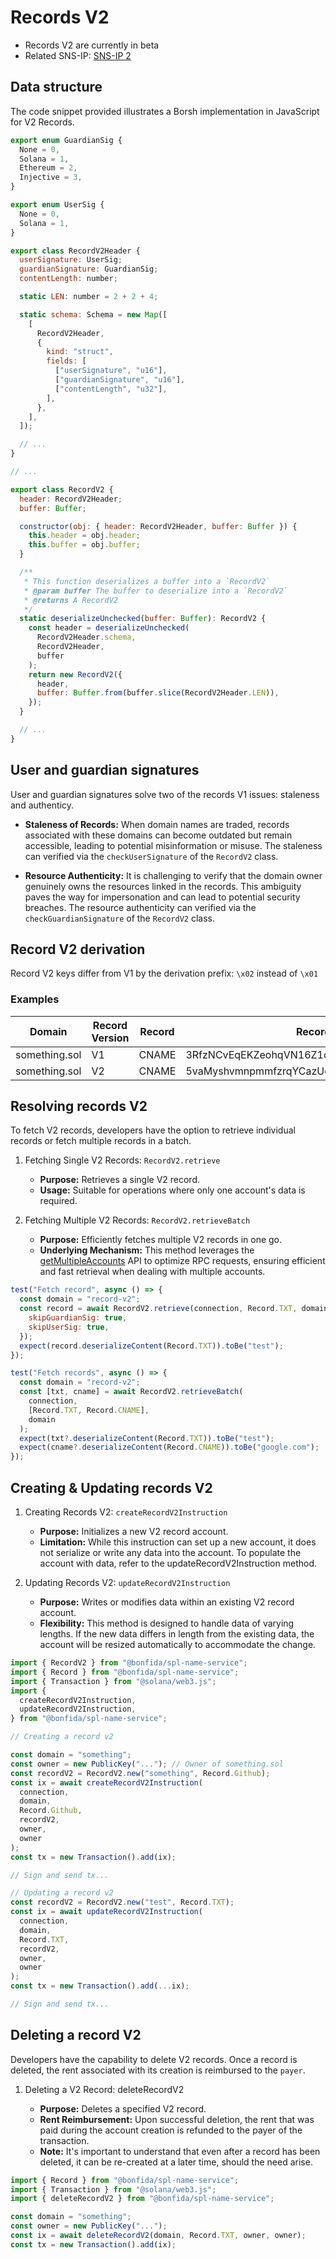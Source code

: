 # Records V2

- Records V2 are currently in beta
- Related SNS-IP: [SNS-IP 2](https://github.com/Bonfida/sns-ip/blob/master/proposals/sns-ip-2.md)

## Data structure

The code snippet provided illustrates a Borsh implementation in JavaScript for V2 Records.

```js
export enum GuardianSig {
  None = 0,
  Solana = 1,
  Ethereum = 2,
  Injective = 3,
}

export enum UserSig {
  None = 0,
  Solana = 1,
}

export class RecordV2Header {
  userSignature: UserSig;
  guardianSignature: GuardianSig;
  contentLength: number;

  static LEN: number = 2 + 2 + 4;

  static schema: Schema = new Map([
    [
      RecordV2Header,
      {
        kind: "struct",
        fields: [
          ["userSignature", "u16"],
          ["guardianSignature", "u16"],
          ["contentLength", "u32"],
        ],
      },
    ],
  ]);

  // ...
}

// ...

export class RecordV2 {
  header: RecordV2Header;
  buffer: Buffer;

  constructor(obj: { header: RecordV2Header, buffer: Buffer }) {
    this.header = obj.header;
    this.buffer = obj.buffer;
  }

  /**
   * This function deserializes a buffer into a `RecordV2`
   * @param buffer The buffer to deserialize into a `RecordV2`
   * @returns A RecordV2
   */
  static deserializeUnchecked(buffer: Buffer): RecordV2 {
    const header = deserializeUnchecked(
      RecordV2Header.schema,
      RecordV2Header,
      buffer
    );
    return new RecordV2({
      header,
      buffer: Buffer.from(buffer.slice(RecordV2Header.LEN)),
    });
  }

  // ...
}
```

## User and guardian signatures

User and guardian signatures solve two of the records V1 issues: staleness and authenticy.

- **Staleness of Records:** When domain names are traded, records associated with these domains can become outdated but remain accessible, leading to potential misinformation or misuse. The staleness can verified via the `checkUserSignature` of the `RecordV2` class.

- **Resource Authenticity:** It is challenging to verify that the domain owner genuinely owns the resources linked in the records. This ambiguity paves the way for impersonation and can lead to potential security breaches. The resource authenticity can verified via the `checkGuardianSignature` of the `RecordV2` class.

## Record V2 derivation

Record V2 keys differ from V1 by the derivation prefix: `\x02` instead of `\x01`

### Examples

| Domain        | Record Version | Record | Record key                                   |
| ------------- | -------------- | ------ | -------------------------------------------- |
| something.sol | V1             | CNAME  | 3RfzNCvEqEKZeohqVN16Z1oi6rw5TrANwqAo4hMx6njv |
| something.sol | V2             | CNAME  | 5vaMyshvmnpmmfzrqYCazUcBrMr6bVw9dqJoRAvzpkdm |

## Resolving records V2

To fetch V2 records, developers have the option to retrieve individual records or fetch multiple records in a batch.

1. Fetching Single V2 Records: `RecordV2.retrieve`

   - **Purpose:** Retrieves a single V2 record.
   - **Usage:** Suitable for operations where only one account's data is required.

2. Fetching Multiple V2 Records: `RecordV2.retrieveBatch`

   - **Purpose:** Efficiently fetches multiple V2 records in one go.
   - **Underlying Mechanism:** This method leverages the [getMultipleAccounts](https://docs.solana.com/api/http#getmultipleaccounts) API to optimize RPC requests, ensuring efficient and fast retrieval when dealing with multiple accounts.

```js
test("Fetch record", async () => {
  const domain = "record-v2";
  const record = await RecordV2.retrieve(connection, Record.TXT, domain, {
    skipGuardianSig: true,
    skipUserSig: true,
  });
  expect(record.deserializeContent(Record.TXT)).toBe("test");
});

test("Fetch records", async () => {
  const domain = "record-v2";
  const [txt, cname] = await RecordV2.retrieveBatch(
    connection,
    [Record.TXT, Record.CNAME],
    domain
  );
  expect(txt?.deserializeContent(Record.TXT)).toBe("test");
  expect(cname?.deserializeContent(Record.CNAME)).toBe("google.com");
});
```

## Creating & Updating records V2

1. Creating Records V2: `createRecordV2Instruction`

   - **Purpose:** Initializes a new V2 record account.
   - **Limitation:** While this instruction can set up a new account, it does not serialize or write any data into the account. To populate the account with data, refer to the updateRecordV2Instruction method.

2. Updating Records V2: `updateRecordV2Instruction`

   - **Purpose:** Writes or modifies data within an existing V2 record account.
   - **Flexibility:** This method is designed to handle data of varying lengths. If the new data differs in length from the existing data, the account will be resized automatically to accommodate the change.

```js
import { RecordV2 } from "@bonfida/spl-name-service";
import { Record } from "@bonfida/spl-name-service";
import { Transaction } from "@solana/web3.js";
import {
  createRecordV2Instruction,
  updateRecordV2Instruction,
} from "@bonfida/spl-name-service";

// Creating a record v2

const domain = "something";
const owner = new PublicKey("..."); // Owner of something.sol
const recordV2 = RecordV2.new("something", Record.Github);
const ix = await createRecordV2Instruction(
  connection,
  domain,
  Record.Github,
  recordV2,
  owner,
  owner
);
const tx = new Transaction().add(ix);

// Sign and send tx...

// Updating a record v2
const recordV2 = RecordV2.new("test", Record.TXT);
const ix = await updateRecordV2Instruction(
  connection,
  domain,
  Record.TXT,
  recordV2,
  owner,
  owner
);
const tx = new Transaction().add(...ix);

// Sign and send tx...
```

## Deleting a record V2

Developers have the capability to delete V2 records. Once a record is deleted, the rent associated with its creation is reimbursed to the `payer`.

1. Deleting a V2 Record: deleteRecordV2

   - **Purpose:** Deletes a specified V2 record.
   - **Rent Reimbursement:** Upon successful deletion, the rent that was paid during the account creation is refunded to the payer of the transaction.
   - **Note:** It's important to understand that even after a record has been deleted, it can be re-created at a later time, should the need arise.

```js
import { Record } from "@bonfida/spl-name-service";
import { Transaction } from "@solana/web3.js";
import { deleteRecordV2 } from "@bonfida/spl-name-service";

const domain = "something";
const owner = new PublicKey("...");
const ix = await deleteRecordV2(domain, Record.TXT, owner, owner);
const tx = new Transaction().add(ix);
```

